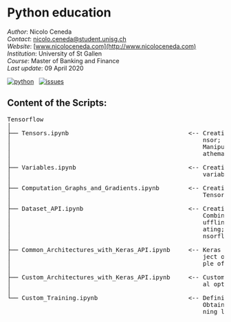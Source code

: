 # Python education

*Author*: Nicolo Ceneda \
*Contact*: nicolo.ceneda@student.unisg.ch \
*Website*: [www.nicoloceneda.com](http://www.nicoloceneda.com) \
*Institution*: University of St Gallen \
*Course*: Master of Banking and Finance \
*Last update*: 09 April 2020

<!-- buttons -->
<p align="left">
    <a href="https://www.python.org/">
        <img src="https://img.shields.io/badge/python-v3-brightgreen.svg"
            alt="python"></a> &nbsp;
    <a href="https://github.com/nicoloceneda/Python-edu/graphs/commit-activity">
        <img src="https://img.shields.io/badge/Maintained%3F-yes-brightgreen.svg"
            alt="issues"></a> &nbsp;
</p>

## Content of the Scripts:
<pre>
Tensorflow
│
├── Tensors.ipynb                                 <-- Creating tensors; Accessing the values of a te- 
│                                                     nsor; Manipulating the data type of a tensor; 
│                                                     Manipulating the shape of a tensor; Applying m-
│                                                     athematical operations to tensors
│
├── Variables.ipynb                               <-- Creating variables; Accessing the values of a 
│                                                     variable; Modifying the values of a variable
│                                                     
├── Computation_Graphs_and_Gradients.ipynb        <-- Creating a computation graph [TensorFlow v1.x;
│                                                     TensorFlow v2]; Computing gradients
│
├── Dataset_API.ipynb                             <-- Creating a dataset; Iterating through a dataset;
│                                                     Combining two tensors into a joint dataset; Sh-
│                                                     uffling the dataset, creating batches and repe-
│                                                     ating; Fetching available datasets from the te-
│                                                     nsorflow_datasets library    
│
├── Common_Architectures_with_Keras_API.ipynb     <-- Keras object oriented API [Example of Keras ob-
│                                                     ject oriented API]; Keras functional API [Exam-
│                                                     ple of Keras object oriented API]                     
│
├── Custom_Architectures_with_Keras_API.ipynb     <-- Customized models; Customized layers [Addition-
│                                                     al options; Example of customized layers]
│
└── Custom_Training.ipynb                         <-- Defining the model; Defining the loss function;
                                                      Obtaining the training data; Defining the trai-
                                                      ning loop
</pre>

